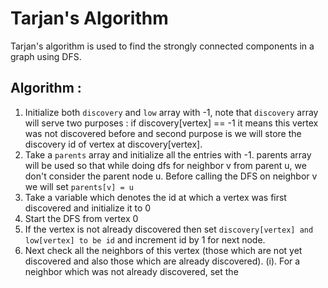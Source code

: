 # Tarjan's Algorithm
Tarjan's algorithm is used to find the strongly connected components in a graph using DFS.

## Algorithm :
1. Initialize both `discovery` and `low` array with -1, note that `discovery` array will serve two purposes : if discovery[vertex] == -1 it means this vertex was not discovered before and second purpose is we will store the discovery id of vertex at discovery[vertex].
2. Take a `parents` array and initialize all the entries with -1. parents array will be used so that while doing dfs for neighbor v from parent u, we don't consider the parent node u. Before calling the DFS on neighbor v we will set `parents[v] = u`
3. Take a variable which denotes the id at which a vertex was first discovered and initialize it to 0
4. Start the DFS from vertex 0
5. If the vertex is not already discovered then set `discovery[vertex] and low[vertex] to be id` and increment id by 1 for next node.
6. Next check all the neighbors of this vertex (those which are not yet discovered and also those which are already discovered).
(i). For a neighbor which was not already discovered, set the 


